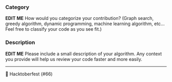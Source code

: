 ### Category

**EDIT ME** How would you categorize your contribution? (Graph search, greedy algorithm, dynamic programming, machine
learning algorithm, etc... Feel free to classify your code as you see fit.)

### Description

**EDIT ME** Please include a small description of your algorithm. Any context you provide will help us review your code
faster and more easily.

---

:beers: Hacktoberfest (#66)
